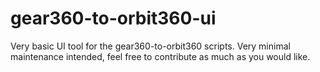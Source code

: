 # gear360-to-orbit360-ui

Very basic UI tool for the gear360-to-orbit360 scripts.
Very minimal maintenance intended, feel free to contribute as much as you would like.